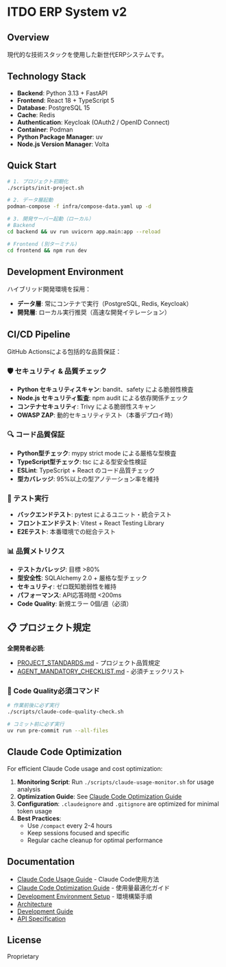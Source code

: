 # ITDO ERP System v2

## Overview

現代的な技術スタックを使用した新世代ERPシステムです。

## Technology Stack

- **Backend**: Python 3.13 + FastAPI
- **Frontend**: React 18 + TypeScript 5
- **Database**: PostgreSQL 15
- **Cache**: Redis
- **Authentication**: Keycloak (OAuth2 / OpenID Connect)
- **Container**: Podman
- **Python Package Manager**: uv
- **Node.js Version Manager**: Volta

## Quick Start

```bash
# 1. プロジェクト初期化
./scripts/init-project.sh

# 2. データ層起動
podman-compose -f infra/compose-data.yaml up -d

# 3. 開発サーバー起動（ローカル）
# Backend
cd backend && uv run uvicorn app.main:app --reload

# Frontend (別ターミナル)
cd frontend && npm run dev
```

## Development Environment

ハイブリッド開発環境を採用：
- **データ層**: 常にコンテナで実行（PostgreSQL, Redis, Keycloak）
- **開発層**: ローカル実行推奨（高速な開発イテレーション）

## CI/CD Pipeline

GitHub Actionsによる包括的な品質保証：

### 🛡️ セキュリティ & 品質チェック
- **Python セキュリティスキャン**: bandit、safety による脆弱性検査
- **Node.js セキュリティ監査**: npm audit による依存関係チェック  
- **コンテナセキュリティ**: Trivy による脆弱性スキャン
- **OWASP ZAP**: 動的セキュリティテスト（本番デプロイ時）

### 🔍 コード品質保証
- **Python型チェック**: mypy strict mode による厳格な型検査
- **TypeScript型チェック**: tsc による型安全性検証
- **ESLint**: TypeScript + React のコード品質チェック
- **型カバレッジ**: 95%以上の型アノテーション率を維持

### 🧪 テスト実行
- **バックエンドテスト**: pytest によるユニット・統合テスト
- **フロントエンドテスト**: Vitest + React Testing Library
- **E2Eテスト**: 本番環境での総合テスト

### 📊 品質メトリクス
- **テストカバレッジ**: 目標 >80%
- **型安全性**: SQLAlchemy 2.0 + 厳格な型チェック
- **セキュリティ**: ゼロ既知脆弱性を維持
- **パフォーマンス**: API応答時間 <200ms
- **Code Quality**: 新規エラー 0個/週（必須）

## 📋 プロジェクト規定

**全開発者必読**:
- [PROJECT_STANDARDS.md](PROJECT_STANDARDS.md) - プロジェクト品質規定
- [AGENT_MANDATORY_CHECKLIST.md](AGENT_MANDATORY_CHECKLIST.md) - 必須チェックリスト

### 🚨 Code Quality必須コマンド
```bash
# 作業前後に必ず実行
./scripts/claude-code-quality-check.sh

# コミット前に必ず実行
uv run pre-commit run --all-files
```

## Claude Code Optimization

For efficient Claude Code usage and cost optimization:

1. **Monitoring Script**: Run `./scripts/claude-usage-monitor.sh` for usage analysis
2. **Optimization Guide**: See [Claude Code Optimization Guide](docs/CLAUDE_CODE_OPTIMIZATION_GUIDE.md)
3. **Configuration**: `.claudeignore` and `.gitignore` are optimized for minimal token usage
4. **Best Practices**: 
   - Use `/compact` every 2-4 hours
   - Keep sessions focused and specific
   - Regular cache cleanup for optimal performance

## Documentation

- [Claude Code Usage Guide](docs/claude-code-usage-guide.md) - Claude Code使用方法
- [Claude Code Optimization Guide](docs/CLAUDE_CODE_OPTIMIZATION_GUIDE.md) - 使用量最適化ガイド
- [Development Environment Setup](docs/development-environment-setup.md) - 環境構築手順
- [Architecture](docs/architecture.md)
- [Development Guide](docs/development-guide.md)
- [API Specification](backend/docs/api-spec.md)

## License

Proprietary